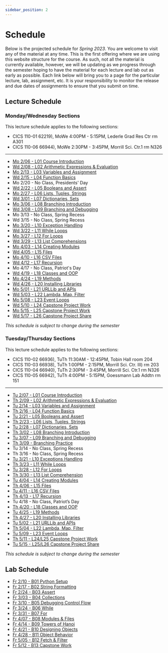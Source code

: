 ```yaml
---
sidebar_position: 2
---
```


# Schedule

Below is the projected schedule for *Spring 2023*. You are welcome to visit any of the material at any time. This is the first offering where we are using this website structure for the course. As such, not all the material is currently available, however, we will be updating as we progress through the semester hoping to have the material for each lecture and lab out as early as possible. Each link below will bring you to a page for the particular lecture, lab, assignment, etc. It is your responsibility to monitor the release and due dates of assignments to ensure that you submit on time.

## Lecture Schedule

### Monday/Wednesday Sections

This lecture schedule applies to the following sections:

- CICS 110-01 62219), MoWe 4:00PM - 5:15PM, Lederle Grad Res Ctr rm A301
- CICS 110-06 66944), MoWe 2:30PM - 3:45PM, Morrill Sci. Ctr.1 rm N326

---

- [Mo 2/06 - L01 Course Introduction](../lectures/introduction/)
- [Wd 2/08 - L02 Arithmetic Expressions & Evaluation](../lectures/arith-exprs/)
- [Mo 2/13 - L03 Variables and Assignment](../lectures/vars-and-assignment/)
- [Wd 2/15 - L04 Function Basics](../lectures/function-basics/)
- Mo 2/20 - No Class, Presidents' Day
- [Wd 2/22 - L05 Booleans and Assert](../lectures/booleans-and-assert/)
- [Mo 2/27 - L06 Lists, Tuples, Strings](../lectures/lists-tuples-strings/)
- [Wd 3/01 - L07 Dictionaries, Sets](../lectures/dictionaries-sets/)
- [Mo 3/06 - L08 Branching Introduction](../lectures/branching-intro/)
- [Wd 3/08 - L09 Branching and Debugging](../lectures/branching-debugging/)
- Mo 3/13 - No Class, Spring Recess
- Wd 3/15 - No Class, Spring Recess
- [Mo 3/20 - L10 Exception Handling](../lectures/exceptions/)
- [Wd 3/22 - L11 While Loops](../lectures/while/)
- [Mo 3/27 - L12 For Loops](../lectures/for/)
- [Wd 3/29 - L13 List Comprehensions](../lectures/list-comps/)
- [Mo 4/03 - L14 Creating Modules](../lectures/creating-modules/)
- [Wd 4/05 - L15 Files](../lectures/files/)
- [Mo 4/10 - L16 CSV Files](../lectures/csv-files/)
- [Wd 4/12 - L17 Recursion](../lectures/recursion/)
- Mo 4/17 - No Class, Patriot's Day
- [Wd 4/19 - L18 Classes and OOP](../lectures/classes-and-oop/)
- [Mo 4/24 - L19 Methods](../lectures/methods/)
- [Wd 4/26 - L20 Installing Libraries](../lectures/libraries/)
- [Mo 5/01 - L21 URLLib and APIs](../lectures/urllib-apis/)
- [Wd 5/03 - L22 Lambda, Map, Filter](../lectures/lambda-map-filter/)
- [Mo 5/08 - L23 Event Loops](../lectures/event-loops/)
- [Wd 5/10 - L24 Capstone Project Work](../lectures/capstone-work-1/)
- [Mo 5/15 - L25 Capstone Project Work](../lectures/capstone-work-2/)
- [Wd 5/17 - L26 Capstone Project Share](../lectures/capstone-project/)

*This schedule is subject to change during the semester*

### Tuesday/Thursday Sections

This lecture schedule applies to the following sections:

- CICS 110-02 66936), TuTh 11:30AM - 12:45PM, Tobin Hall room 204
- CICS 110-03 66938), TuTh 1:00PM - 2:15PM, Morrill Sci. Ctr. III) rm 203
- CICS 110-04 66940), TuTh 2:30PM - 3:45PM, Morrill Sci. Ctr.1 rm N326
- CICS 110-05 66942), TuTh 4:00PM - 5:15PM, Goessmann Lab Addtn rm 151

---

- [Tu 2/07 - L01 Course Introduction](../lectures/introduction/)
- [Th 2/09 - L02 Arithmetic Expressions & Evaluation](../lectures/arith-exprs/)
- [Tu 2/14 - L03 Variables and Assignment](../lectures/vars-and-assignment/)
- [Th 2/16 - L04 Function Basics](../lectures/function-basics/)
- [Tu 2/21 - L05 Booleans and Assert](../lectures/booleans-and-assert/)
- [Th 2/23 - L06 Lists, Tuples, Strings](../lectures/lists-tuples-strings/)
- [Tu 2/28 - L07 Dictionaries, Sets](../lectures/dictionaries-sets/)
- [Th 3/02 - L08 Branching Introduction](../lectures/branching-intro/)
- [Tu 3/07 - L09 Branching and Debugging](../lectures/branching-debugging/)
- [Th 3/09 - Branching Practice](../lectures/exceptions/)
- Tu 3/14 - No Class, Spring Recess
- Th 3/16 - No Class, Spring Recess
- [Tu 3/21 - L10 Exceptions Handling](../lectures/exceptions/)
- [Th 3/23 - L11 While Loops](../lectures/while/)
- [Tu 3/28 - L12 For Loops](../lectures/for/)
- [Th 3/30 - L13 List Comprehension](../lectures/list-comps/)
- [Tu 4/04 - L14 Creating Modules](../lectures/creating-modules/)
- [Th 4/06 - L15 Files](../lectures/files/)
- [Tu 4/11 - L16 CSV Files](../lectures/csv-files/)
- [Th 4/13 - L17 Recursion](../lectures/recursion/)
- Tu 4/18 - No Class, Patriot’s Day
- [Th 4/20 - L18 Classes and OOP](../lectures/classes-and-oop/)
- [Tu 4/25 - L19 Methods](../lectures/methods/)
- [Th 4/27 - L20 Installing Libraries](../lectures/libraries/)
- [Tu 5/02 - L21 URLLib and APIs](../lectures/urllib-apis/)
- [Th 5/04 - L22 Lambda, Map, Filter](../lectures/lambda-map-filter/)
- [Tu 5/09 - L23 Event Loops](../lectures/event-loops/)
- [Th 5/11 - L24/L25 Capstone Project Work](../lectures/capstone-work-1/)
- [Tu 5/15 - L25/L26 Capstone Project Share](../lectures/capstone-project/)

*This schedule is subject to change during the semester*

## Lab Schedule

- [Fr 2/10 - B01 Python Setup](../labs/python-setup/)
- [Fr 2/17 - B02 String Formatting](../labs/string-formatting/)
- [Fr 2/24 - B03 Assert](../labs/assert/)
- [Fr 3/03 - B04 Collections](../labs/collections/)
- [Fr 3/10 - B05 Debugging Control Flow](../labs/debugging-control-flow/)
- [Fr 3/24 - B06 While](../labs/while/)
- [Fr 3/31 - B07 For](../labs/for/)
- [Fr 4/07 - B08 Modules & Files](../labs/modules-files/)
- [Fr 4/14 - B09 Towers of Hanoi](../labs/towers-of-hanoi/)
- [Fr 4/21 - B10 Designing Objects](../labs/designing-objects/)
- [Fr 4/28 - B11 Object Behavior](../labs/object-behavior/)
- [Fr 5/05 - B12 Fetch & Filter](../labs/fetch-filter/)
- [Fr 5/12 - B13 Capstone Work](../labs/capstone-work/)